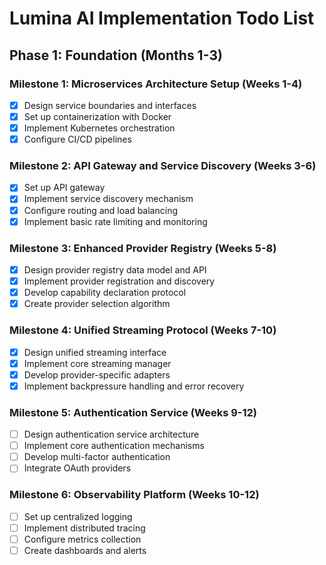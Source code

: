 # Lumina AI Implementation Todo List

## Phase 1: Foundation (Months 1-3)

### Milestone 1: Microservices Architecture Setup (Weeks 1-4)
- [x] Design service boundaries and interfaces
- [x] Set up containerization with Docker
- [x] Implement Kubernetes orchestration
- [x] Configure CI/CD pipelines

### Milestone 2: API Gateway and Service Discovery (Weeks 3-6)
- [x] Set up API gateway
- [x] Implement service discovery mechanism
- [x] Configure routing and load balancing
- [x] Implement basic rate limiting and monitoring

### Milestone 3: Enhanced Provider Registry (Weeks 5-8)
- [x] Design provider registry data model and API
- [x] Implement provider registration and discovery
- [x] Develop capability declaration protocol
- [x] Create provider selection algorithm

### Milestone 4: Unified Streaming Protocol (Weeks 7-10)
- [x] Design unified streaming interface
- [x] Implement core streaming manager
- [x] Develop provider-specific adapters
- [x] Implement backpressure handling and error recovery

### Milestone 5: Authentication Service (Weeks 9-12)
- [ ] Design authentication service architecture
- [ ] Implement core authentication mechanisms
- [ ] Develop multi-factor authentication
- [ ] Integrate OAuth providers

### Milestone 6: Observability Platform (Weeks 10-12)
- [ ] Set up centralized logging
- [ ] Implement distributed tracing
- [ ] Configure metrics collection
- [ ] Create dashboards and alerts
